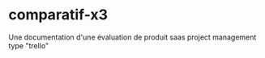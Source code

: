 # comparatif-x3
Une documentation d'une évaluation de produit saas project management type "trello"
